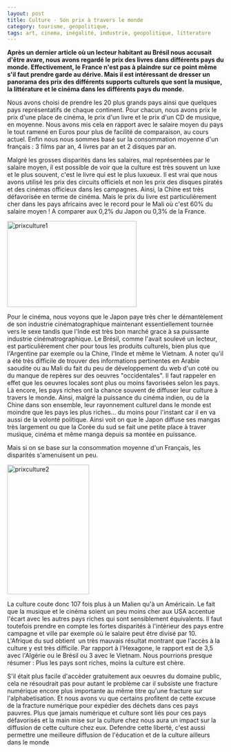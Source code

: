 ```yaml
---
layout: post
title: Culture - Son prix à travers le monde
category: tourisme, geopolitique,
tags: art, cinema, inégalité, industrie, geopolitique, litterature
---
```


**Après un dernier article où un lecteur habitant au Brésil nous accusait d'être avare, nous avons regardé le prix des livres dans différents pays du monde. Effectivement, le France n'est pas à plaindre sur ce point même s'il faut prendre garde au dérive. Mais il est intéressant de dresser un panorama des prix des différents supports culturels que sont la musique, la littérature et le cinéma dans les différents pays du monde.**

Nous avons choisi de prendre les 20 plus grands pays ainsi que quelques pays représentatifs de chaque continent. Pour chacun, nous avons prix le prix d'une place de cinéma, le prix d'un livre et le prix d'un CD de musique, en moyenne. Nous avons mis cela en rapport avec le salaire moyen du pays le tout ramené en Euros pour plus de facilité de comparaison, au cours actuel. Enfin nous nous sommes basé sur la consommation moyenne d'un français : 3 films par an, 4 livres par an et 2 disques par an.

Malgré les grosses disparités dans les salaires, mal représentées par le salaire moyen, il est possible de voir que la culture est très souvent un luxe et le plus souvent, c'est le livre qui est le plus luxueux. Il est vrai que nous avons utilisé les prix des circuits officiels et non les prix des disques piratés et des cinémas officieux dans les campagnes. Ainsi, la Chine est très défavorisée en terme de cinéma. Mais le prix du livre est particulièrement cher dans les pays africains avec le record pour le Mali où c'est 60% du salaire moyen ! A comparer aux 0,2% du Japon ou 0,3% de la France.

<img class="alignnone size-medium wp-image-192" src="https://cheziceman.files.wordpress.com/2016/01/prixculture1.jpg?w=300" alt="prixculture1" width="300" height="199" />

Pour le cinéma, nous voyons que le Japon paye très cher le démantèlement de son industrie cinématographique maintenant essentiellement tournée vers le sexe tandis que l'Inde est très bon marché grace à sa puissante industrie cinématrographique. Le Brésil, comme l'avait soulevé un lecteur, est particulièrement cher pour tous les produits culturels, bien plus que l'Argentine par exemple ou la Chine, l'Inde et même le Vietnam. A noter qu'il a été très difficile de trouver des informations pertinentes en Arabie saoudite ou au Mali du fait du peu de développement du web d'un coté ou du manque de repères sur des oeuvres "occidentales". Il faut rappeler en effet que les oeuvres locales sont plus ou moins favorisées selon les pays. Là encore, les pays riches ont la chance souvent de diffuser leur culture à travers le monde. Ainsi, malgré la puissance du cinéma indien, ou de la Chine dans son ensemble, leur rayonnement culturel dans le monde est moindre que les pays les plus riches... du moins pour l'instant car il en va aussi de la volonté politique. Ainsi voit on que le Japon diffuse ses mangas très largement ou que la Corée du sud se fait une petite place à traver musique, cinéma et même manga depuis sa montée en puissance.

Mais si on se base sur la consommation moyenne d'un Français, les disparités s'amenuisent un peu.

<img class="alignnone size-medium wp-image-193" src="https://cheziceman.files.wordpress.com/2016/01/prixculture2.jpg?w=190" alt="prixculture2" width="190" height="300" />

La culture coute donc 107 fois plus à un Malien qu'à un Américain. Le fait que la musique et le cinéma soient un peu moins cher aux USA accentue l'écart avec les autres pays riches qui sont sensiblement équivalents. Il faut toutefois prendre en compte les fortes disparités à l'intérieur des pays entre campagne et ville par exemple où le salaire peut être divisé par 10.  L'Afrique du sud obtient  un très mauvais résultat montrant que l'accès à la culture y est très difficile. Par rapport à l'Hexagone, le rapport est de 3,5 avec l'Algérie ou le Brésil ou 3 avec le Vietnam. Nous pourrions presque résumer : Plus les pays sont riches, moins la culture est chère.

S'il était plus facile d'accèder gratuitement aux oeuvres du domaine public, cela ne résoudrait pas pour autant le problème car il subsiste une fracture numérique encore plus importante au même titre qu'une fracture sur l'alphabetisation. Et nous avons vu que certains profitent de cette excuse de la fracture numérique pour expédier des déchets dans ces pays pauvres. Plus que jamais numérique et culture sont liés pour ces pays défavorisés et la main mise sur la culture chez nous aura un impact sur la diffusion de cette culture chez eux. Defendre cette liberté, c'est aussi permettre une meilleure diffusion de l'éducation et de la culture ailleurs dans le monde
